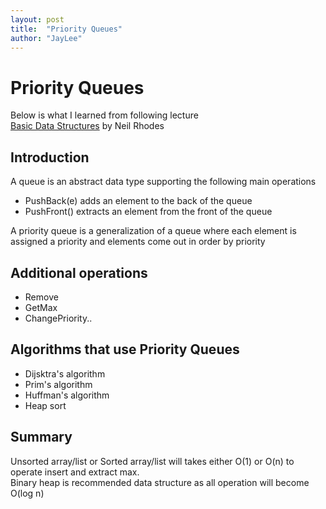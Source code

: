 ```yaml
---
layout: post
title:  "Priority Queues"
author: "JayLee"
---
```


# Priority Queues
Below is what I learned from following lecture  
[Basic Data Structures][lecture] by Neil Rhodes

## Introduction
A queue is an abstract data type supporting the following main operations
- PushBack(e) adds an element to the back of the queue
- PushFront() extracts an element from the front of the queue

A priority queue is a generalization of a queue where each element is assigned a priority and elements come out in order by priority

## Additional operations
- Remove
- GetMax
- ChangePriority..

## Algorithms that use Priority Queues
- Dijsktra's algorithm
- Prim's algorithm
- Huffman's algorithm
- Heap sort

## Summary
Unsorted array/list or Sorted array/list will takes either O(1) or O(n) to operate insert and extract max.  
Binary heap is recommended data structure as all operation will become O(log n)

[lecture]: https://www.coursera.org/lecture/data-structures/arrays-OsBSF
